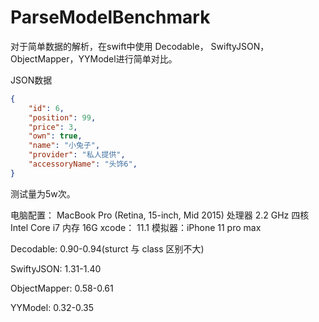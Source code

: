 # ParseModelBenchmark

对于简单数据的解析，在swift中使用 Decodable， SwiftyJSON，ObjectMapper，YYModel进行简单对比。

JSON数据
```json
{
    "id": 6,
    "position": 99,
    "price": 3,
    "own": true,
    "name": "小兔子",
    "provider": "私人提供",
    "accessoryName": "头饰6",
}
```
测试量为5w次。

电脑配置：
MacBook Pro (Retina, 15-inch, Mid 2015)
处理器 2.2 GHz 四核Intel Core i7
内存 16G
xcode： 11.1
模拟器：iPhone 11 pro max

Decodable: 0.90-0.94(sturct 与 class 区别不大)

SwiftyJSON: 1.31-1.40

ObjectMapper: 0.58-0.61

YYModel: 0.32-0.35

